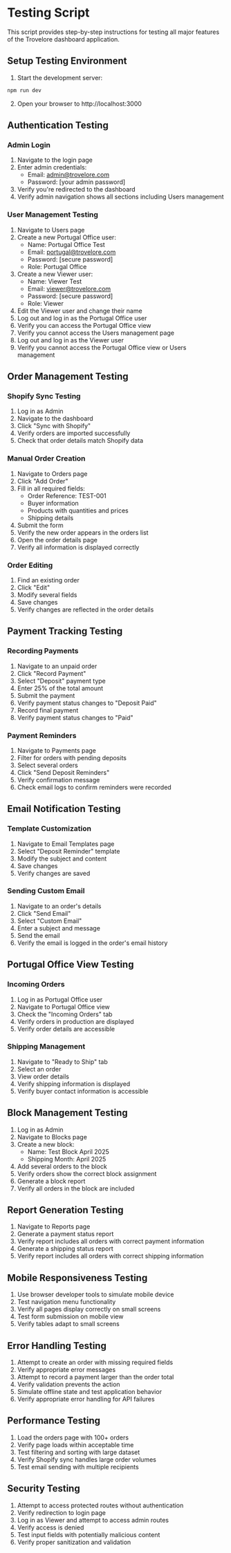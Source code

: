 # Testing Script

This script provides step-by-step instructions for testing all major features of the Trovelore dashboard application.

## Setup Testing Environment

1. Start the development server:
```bash
npm run dev
```

2. Open your browser to http://localhost:3000

## Authentication Testing

### Admin Login
1. Navigate to the login page
2. Enter admin credentials:
   - Email: admin@trovelore.com
   - Password: [your admin password]
3. Verify you're redirected to the dashboard
4. Verify admin navigation shows all sections including Users management

### User Management Testing
1. Navigate to Users page
2. Create a new Portugal Office user:
   - Name: Portugal Office Test
   - Email: portugal@trovelore.com
   - Password: [secure password]
   - Role: Portugal Office
3. Create a new Viewer user:
   - Name: Viewer Test
   - Email: viewer@trovelore.com
   - Password: [secure password]
   - Role: Viewer
4. Edit the Viewer user and change their name
5. Log out and log in as the Portugal Office user
6. Verify you can access the Portugal Office view
7. Verify you cannot access the Users management page
8. Log out and log in as the Viewer user
9. Verify you cannot access the Portugal Office view or Users management

## Order Management Testing

### Shopify Sync Testing
1. Log in as Admin
2. Navigate to the dashboard
3. Click "Sync with Shopify"
4. Verify orders are imported successfully
5. Check that order details match Shopify data

### Manual Order Creation
1. Navigate to Orders page
2. Click "Add Order"
3. Fill in all required fields:
   - Order Reference: TEST-001
   - Buyer information
   - Products with quantities and prices
   - Shipping details
4. Submit the form
5. Verify the new order appears in the orders list
6. Open the order details page
7. Verify all information is displayed correctly

### Order Editing
1. Find an existing order
2. Click "Edit"
3. Modify several fields
4. Save changes
5. Verify changes are reflected in the order details

## Payment Tracking Testing

### Recording Payments
1. Navigate to an unpaid order
2. Click "Record Payment"
3. Select "Deposit" payment type
4. Enter 25% of the total amount
5. Submit the payment
6. Verify payment status changes to "Deposit Paid"
7. Record final payment
8. Verify payment status changes to "Paid"

### Payment Reminders
1. Navigate to Payments page
2. Filter for orders with pending deposits
3. Select several orders
4. Click "Send Deposit Reminders"
5. Verify confirmation message
6. Check email logs to confirm reminders were recorded

## Email Notification Testing

### Template Customization
1. Navigate to Email Templates page
2. Select "Deposit Reminder" template
3. Modify the subject and content
4. Save changes
5. Verify changes are saved

### Sending Custom Email
1. Navigate to an order's details
2. Click "Send Email"
3. Select "Custom Email"
4. Enter a subject and message
5. Send the email
6. Verify the email is logged in the order's email history

## Portugal Office View Testing

### Incoming Orders
1. Log in as Portugal Office user
2. Navigate to Portugal Office view
3. Check the "Incoming Orders" tab
4. Verify orders in production are displayed
5. Verify order details are accessible

### Shipping Management
1. Navigate to "Ready to Ship" tab
2. Select an order
3. View order details
4. Verify shipping information is displayed
5. Verify buyer contact information is accessible

## Block Management Testing

1. Log in as Admin
2. Navigate to Blocks page
3. Create a new block:
   - Name: Test Block April 2025
   - Shipping Month: April 2025
4. Add several orders to the block
5. Verify orders show the correct block assignment
6. Generate a block report
7. Verify all orders in the block are included

## Report Generation Testing

1. Navigate to Reports page
2. Generate a payment status report
3. Verify report includes all orders with correct payment information
4. Generate a shipping status report
5. Verify report includes all orders with correct shipping information

## Mobile Responsiveness Testing

1. Use browser developer tools to simulate mobile device
2. Test navigation menu functionality
3. Verify all pages display correctly on small screens
4. Test form submission on mobile view
5. Verify tables adapt to small screens

## Error Handling Testing

1. Attempt to create an order with missing required fields
2. Verify appropriate error messages
3. Attempt to record a payment larger than the order total
4. Verify validation prevents the action
5. Simulate offline state and test application behavior
6. Verify appropriate error handling for API failures

## Performance Testing

1. Load the orders page with 100+ orders
2. Verify page loads within acceptable time
3. Test filtering and sorting with large dataset
4. Verify Shopify sync handles large order volumes
5. Test email sending with multiple recipients

## Security Testing

1. Attempt to access protected routes without authentication
2. Verify redirection to login page
3. Log in as Viewer and attempt to access admin routes
4. Verify access is denied
5. Test input fields with potentially malicious content
6. Verify proper sanitization and validation
